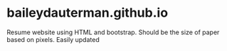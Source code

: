 # baileydauterman.github.io
Resume website using HTML and bootstrap. Should be the size of paper based on pixels. Easily updated
